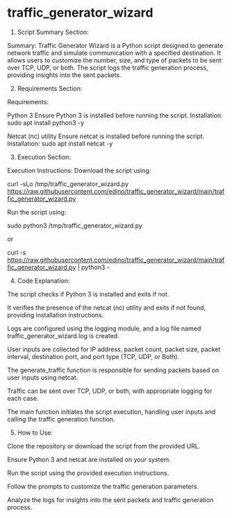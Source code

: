 # traffic_generator_wizard

1. Script Summary Section:

Summary: Traffic Generator Wizard is a Python script designed to generate network traffic and simulate communication with a specified destination. It allows users to customize the number, size, and type of packets to be sent over TCP, UDP, or both. The script logs the traffic generation process, providing insights into the sent packets.

2. Requirements Section:

Requirements:

Python 3
Ensure Python 3 is installed before running the script.
Installation: sudo apt install python3 -y

Netcat (nc) utility
Ensure netcat is installed before running the script.
Installation: sudo apt install netcat -y

3. Execution Section:

Execution Instructions:
Download the script using:

curl -sLo /tmp/traffic_generator_wizard.py https://raw.githubusercontent.com/edino/traffic_generator_wizard/main/traffic_generator_wizard.py

Run the script using:

sudo python3 /tmp/traffic_generator_wizard.py

or

curl -s https://raw.githubusercontent.com/edino/traffic_generator_wizard/main/traffic_generator_wizard.py | python3 -

4. Code Explanation:

The script checks if Python 3 is installed and exits if not.

It verifies the presence of the netcat (nc) utility and exits if not found, providing installation instructions.

Logs are configured using the logging module, and a log file named traffic_generator_wizard.log is created.

User inputs are collected for IP address, packet count, packet size, packet interval, destination port, and port type (TCP, UDP, or Both).

The generate_traffic function is responsible for sending packets based on user inputs using netcat.

Traffic can be sent over TCP, UDP, or both, with appropriate logging for each case.

The main function initiates the script execution, handling user inputs and calling the traffic generation function.

5. How to Use:

Clone the repository or download the script from the provided URL.

Ensure Python 3 and netcat are installed on your system.

Run the script using the provided execution instructions.

Follow the prompts to customize the traffic generation parameters.

Analyze the logs for insights into the sent packets and traffic generation process.
